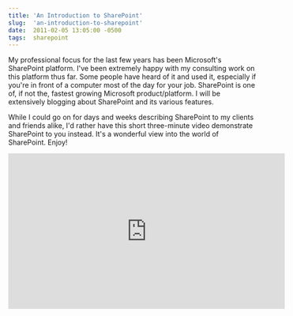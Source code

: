```yaml
---
title: 'An Introduction to SharePoint'
slug:  'an-introduction-to-sharepoint'
date:  2011-02-05 13:05:00 -0500
tags:  sharepoint
---
```


My professional focus for the last few years has been Microsoft's SharePoint platform. I've been extremely happy with my consulting work on this platform thus far. Some people have heard of it and used it, especially if you're in front of a computer most of the day for your job. SharePoint is one of, if not the, fastest growing Microsoft product/platform. I will be extensively blogging about SharePoint and its various features.

While I could go on for days and weeks describing SharePoint to my clients and friends alike, I'd rather have this short three-minute video demonstrate SharePoint to you instead. It's a wonderful view into the world of SharePoint. Enjoy!

<iframe width="560" height="315" src="https://www.youtube.com/embed/s12Jb5Z2xaE" frameborder="0" allowfullscreen></iframe>
